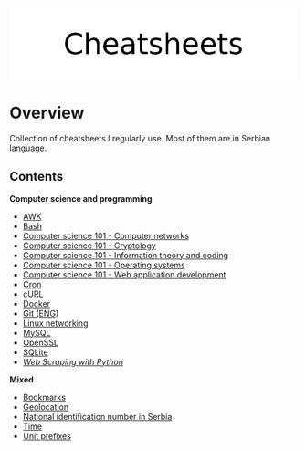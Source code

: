 <p align="center">
	<img src="assets/logo.png" alt="Cheatsheets">
</p>

# Overview

Collection of cheatsheets I regularly use. Most of them are in Serbian language. 

## Contents

**Computer science and programming**

- [AWK](cheatsheets/awk/)
- [Bash](cheatsheets/bash/)
- [Computer science 101 - Computer networks](cheatsheets/compsci/computer_networks/)
- [Computer science 101 - Cryptology](cheatsheets/compsci/cryptology/)
- [Computer science 101 - Information theory and coding](cheatsheets/compsci/information_theory/)
- [Computer science 101 - Operating systems](cheatsheets/compsci/operating_systems/)
- [Computer science 101 - Web application development](cheatsheets/compsci/web_application_development.md)
- [Cron](cheatsheets/crontab.md)
- [cURL](cheatsheets/curl.md)
- [Docker](cheatsheets/docker/)
- [Git (ENG)](cheatsheets/git.md)
- [Linux networking](cheatsheets/linux_networking.md)
- [MySQL](cheatsheets/mysql/)
- [OpenSSL](cheatsheets/openssl/)
- [SQLite](cheatsheets/sqlite/)
- [*Web Scraping with Python*](cheatsheets/web_scraping_with_python.md)

**Mixed**

- [Bookmarks](cheatsheets/misc/bookmarks.md)
- [Geolocation](cheatsheets/misc/geolocation.md)
- [National identification number in Serbia](cheatsheets/misc/jmbg.md)
- [Time](cheatsheets/misc/time.md)
- [Unit prefixes](cheatsheets/misc/unit_prefixes.md)
